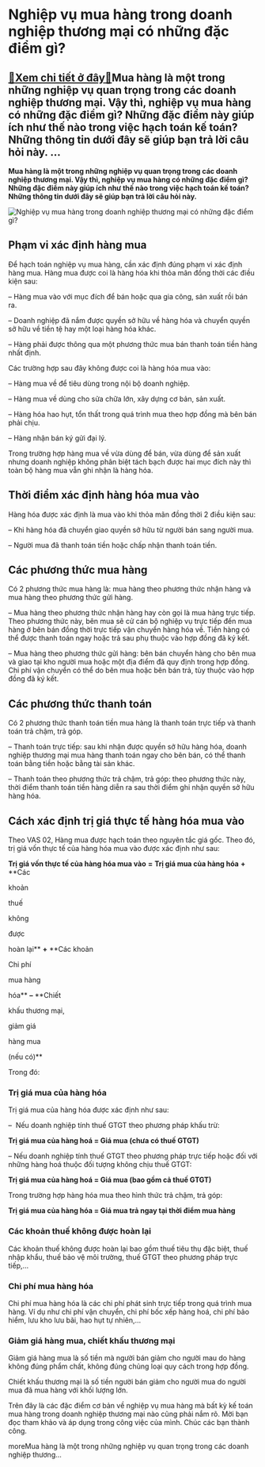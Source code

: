 Nghiệp vụ mua hàng trong doanh nghiệp thương mại có những đặc điểm gì?
======================================================================

[:gift:Xem chi tiết ở đây:gift:](https://hddtvn.com/nghiep-vu-mua-hang-trong-doanh-nghiep-thuong-mai-co-nhung-dac-diem-gi/)Mua hàng là một trong những nghiệp vụ quan trọng trong các doanh nghiệp thương mại. Vậy thì, nghiệp vụ mua hàng có những đặc điểm gì? Những đặc điểm này giúp ích như thế nào trong việc hạch toán kế toán? Những thông tin dưới đây sẽ giúp bạn trả lời câu hỏi này. …
-----------------------------------------------------------------------------------------------------------------------------------------------------------------------------------------------------------------------------------------------------------------------

**Mua hàng là một trong những nghiệp vụ quan trọng trong các doanh nghiệp thương mại. Vậy thì, nghiệp vụ mua hàng có những đặc điểm gì? Những đặc điểm này giúp ích như thế nào trong việc hạch toán kế toán? Những thông tin dưới đây sẽ giúp bạn trả lời câu hỏi này.**


![Nghiệp vụ mua hàng trong doanh nghiệp thương mại có những đặc điểm gì?](https://hddtvn.com/wp-content/uploads/2021/01/food-products-shop-shelf-supermarket-shopping-shelves-food-store-showcase-choice-packed-meal-products-sale-illustration_102902-824.jpg)


Phạm vi xác định hàng mua
-------------------------


Để hạch toán nghiệp vụ mua hàng, cần xác định đúng phạm vi xác định hàng mua. Hàng mua được coi là hàng hóa khi thỏa mãn đồng thời các điều kiện sau:


– Hàng mua vào với mục đích để bán hoặc qua gia công, sản xuất rồi bán ra.


– Doanh nghiệp đã nắm được quyền sở hữu về hàng hóa và chuyển quyền sở hữu về tiền tệ hay một loại hàng hóa khác.


– Hàng phải được thông qua một phương thức mua bán thanh toán tiền hàng nhất định.


Các trường hợp sau đây không được coi là hàng hóa mua vào:


– Hàng mua về để tiêu dùng trong nội bộ doanh nghiệp.


– Hàng mua về dùng cho sửa chữa lớn, xây dựng cơ bản, sản xuất.


– Hàng hóa hao hụt, tổn thất trong quá trình mua theo hợp đồng mà bên bán phải chịu.


– Hàng nhận bán ký gửi đại lý.


Trong trường hợp hàng mua về vừa dùng để bán, vừa dùng để sản xuất nhưng doanh nghiệp không phân biệt tách bạch được hai mục đích này thì toàn bộ hàng mua vẫn ghi nhận là hàng hóa.


Thời điểm xác định hàng hóa mua vào
-----------------------------------


Hàng hóa được xác định là mua vào khi thỏa mãn đồng thời 2 điều kiện sau:


– Khi hàng hóa đã chuyển giao quyền sở hữu từ người bán sang người mua.


– Người mua đã thanh toán tiền hoặc chấp nhận thanh toán tiền.


Các phương thức mua hàng
------------------------


Có 2 phương thức mua hàng là: mua hàng theo phương thức nhận hàng và mua hàng theo phương thức gửi hàng.


– Mua hàng theo phương thức nhận hàng hay còn gọi là mua hàng trực tiếp. Theo phương thức này, bên mua sẽ cử cán bộ nghiệp vụ trực tiếp đến mua hàng ở bên bán đồng thời trực tiếp vận chuyển hàng hóa về. Tiền hàng có thể được thanh toán ngay hoặc trả sau phụ thuộc vào hợp đồng đã ký kết.


– Mua hàng theo phương thức gửi hàng: bên bán chuyển hàng cho bên mua và giao tại kho người mua hoặc một địa điểm đã quy định trong hợp đồng. Chi phí vận chuyển có thể do bên mua hoặc bên bán trả, tùy thuộc vào hợp đồng đã ký kết.


Các phương thức thanh toán
--------------------------


Có 2 phương thức thanh toán tiền mua hàng là thanh toán trực tiếp và thanh toán trả chậm, trả góp.


– Thanh toán trực tiếp: sau khi nhận được quyền sở hữu hàng hóa, doanh nghiệp thương mại mua hàng thanh toán ngay cho bên bán, có thể thanh toán bằng tiền hoặc bằng tài sản khác.


– Thanh toán theo phương thức trả chậm, trả góp: theo phương thức này, thời điểm thanh toán tiền hàng diễn ra sau thời điểm ghi nhận quyền sở hữu hàng hóa.


Cách xác định trị giá thực tế hàng hóa mua vào
----------------------------------------------


Theo VAS 02, Hàng mua được hạch toán theo nguyên tắc giá gốc. Theo đó, trị giá vốn thực tế của hàng hóa mua vào được xác định như sau:





**Trị giá vốn thực tế của hàng hóa mua vào**
**=**
**Trị giá mua của hàng hóa**
**+**
 **Các  

khoản  

thuế  

không  

được  

hoàn lại** 
**+**
 **Các khoản  

Chi phí  

mua hàng  

hóa** 
**–**
 **Chiết  

khấu thương mại,  

giảm giá  

hàng mua  

(nếu có)** 



Trong đó:


### Trị giá mua của hàng hóa


Trị giá mua của hàng hóa được xác định như sau:


–  Nếu doanh nghiệp tính thuế GTGT theo phương pháp khấu trừ:


**Trị giá mua của hàng hoá = Giá mua (chưa có thuế GTGT)**


– Nếu doanh nghiệp tính thuế GTGT theo phương pháp trực tiếp hoặc đối với những hàng hoá thuộc đối tượng không chịu thuế GTGT:


**Trị giá mua của hàng hoá = Giá mua (bao gồm cả thuế GTGT)**


Trong trường hợp hàng hóa mua theo hình thức trả chậm, trả góp:


**Trị giá mua của hàng hóa = Giá mua trả ngay tại thời điểm mua hàng** 


### Các khoản thuế không được hoàn lại


Các khoản thuế không được hoàn lại bao gồm thuế tiêu thụ đặc biệt, thuế nhập khẩu, thuế bảo vệ môi trường, thuế GTGT theo phương pháp trực tiếp,…


### Chi phí mua hàng hóa


Chi phí mua hàng hóa là các chi phí phát sinh trực tiếp trong quá trình mua hàng. Ví dụ như chi phí vận chuyển, chi phí bốc xếp hàng hoá, chi phí bảo hiểm, lưu kho lưu bãi, hao hụt tự nhiên,…


### Giảm giá hàng mua, chiết khấu thương mại


Giảm giá hàng mua là số tiền mà người bán giảm cho người mau do hàng không đúng phẩm chất, không đúng chủng loại quy cách trong hợp đồng.


Chiết khấu thương mại là số tiền người bán giảm cho người mua do người mua đã mua hàng với khối lượng lớn.


Trên đây là các đặc điểm cơ bản về nghiệp vụ mua hàng mà bất kỳ kế toán mua hàng trong doanh nghiệp thương mại nào cũng phải nắm rõ. Mời bạn đọc tham khảo và áp dụng trong công việc của mình. Chúc các bạn thành công.


moreMua hàng là một trong những nghiệp vụ quan trọng trong các doanh nghiệp thương…

